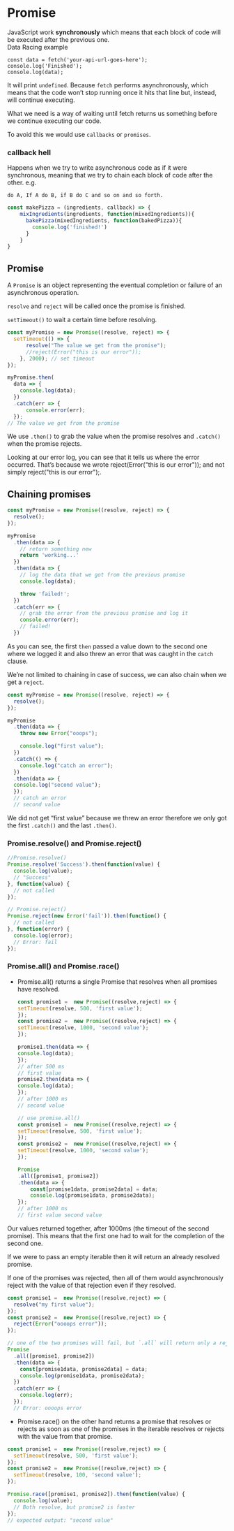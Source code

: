 # Promise
JavaScript work **synchronously** which means that each block of code will be executed after the previous one.  
Data Racing example
```
const data = fetch('your-api-url-goes-here');
console.log('Finished');
console.log(data);
```
It will print `undefined`. Because `fetch` performs asynchronously, which means that the code won’t stop running once it hits that line but, instead, will continue executing.  

What we need is a way of waiting until fetch returns us something before we continue executing our code.

To avoid this we would use `callbacks` or `promises`.

### callback hell
Happens when we try to write asynchronous code as if it were synchronous, meaning that we try to chain each block of code after the other. e.g.  
    
    do A, If A do B, if B do C and so on and so forth.

```Javascript
const makePizza = (ingredients, callback) => {
    mixIngredients(ingredients, function(mixedIngredients)){
      bakePizza(mixedIngredients, function(bakedPizza)){
        console.log('finished!')
      }
    }
}
```

## Promise
A `Promise` is an object representing the eventual completion or failure of an asynchronous operation.

`resolve` and `reject` will be called once the promise is finished.  

`setTimeout()` to wait a certain time before resolving.

```Javascript
const myPromise = new Promise((resolve, reject) => {
  setTimeout(() => {
      resolve("The value we get from the promise");
      //reject(Error("this is our error"));
    }, 2000); // set timeout
});

myPromise.then(
  data => {
    console.log(data);
  })
  .catch(err => {
      console.error(err);
  });
// The value we get from the promise
```

We use `.then()` to grab the value when the promise resolves and `.catch()` when the promise rejects.

Looking at our error log, you can see that it tells us where the error occurred. That’s because we wrote reject(Error("this is our error")); and not simply reject("this is our error");.


## Chaining promises
```Javascript
const myPromise = new Promise((resolve, reject) => {
  resolve();
});

myPromise
  .then(data => {
    // return something new 
    return 'working...'
  })
  .then(data => {
    // log the data that we got from the previous promise
    console.log(data);

    throw 'failed!';
  })
  .catch(err => {
    // grab the error from the previous promise and log it
    console.error(err);
    // failed!
  })
```

As you can see, the first `then` passed a value down to the second one where we logged it and also threw an error that was caught in the `catch` clause.

We’re not limited to chaining in case of success, we can also chain when we get a `reject`.

```Javascript
const myPromise = new Promise((resolve, reject) => {
  resolve();
});

myPromise
  .then(data => {
    throw new Error("ooops");

    console.log("first value");
  })
  .catch(() => {
    console.log("catch an error");
  })
  .then(data => {
  console.log("second value");
  });
  // catch an error
  // second value
```
We did not get “first value” because we threw an error therefore we only got the first `.catch()` and the last `.then()`.

### Promise.resolve() and Promise.reject()
```Javascript
//Promise.resolve()
Promise.resolve('Success').then(function(value) {
  console.log(value);
  // "Success"
}, function(value) {
  // not called
});

// Promise.reject()
Promise.reject(new Error('fail')).then(function() {
  // not called
}, function(error) {
  console.log(error);
  // Error: fail
});
```

### Promise.all() and Promise.race()
* Promise.all() returns a single Promise that resolves when all promises have resolved.
    ```Javascript
    const promise1 =  new Promise((resolve,reject) => {
    setTimeout(resolve, 500, 'first value');
    });
    const promise2 =  new Promise((resolve,reject) => {
    setTimeout(resolve, 1000, 'second value');
    });

    promise1.then(data => {
    console.log(data);
    });
    // after 500 ms
    // first value
    promise2.then(data => {
    console.log(data);
    });
    // after 1000 ms
    // second value
    
    // use promise.all()
    const promise1 =  new Promise((resolve,reject) => {
    setTimeout(resolve, 500, 'first value');
    });
    const promise2 =  new Promise((resolve,reject) => {
    setTimeout(resolve, 1000, 'second value');
    });

    Promise
    .all([promise1, promise2])
    .then(data => {
        const[promise1data, promise2data] = data;
        console.log(promise1data, promise2data);
    });
    // after 1000 ms
    // first value second value
    
    ```
Our values returned together, after 1000ms (the timeout of the second promise). This means that the first one had to wait for the completion of the second one.

If we were to pass an empty iterable then it will return an already resolved promise.

If one of the promises was rejected, then all of them would asynchronously reject with the value of that rejection even if they resolved.

```Javascript
const promise1 =  new Promise((resolve,reject) => {
  resolve("my first value");
});
const promise2 =  new Promise((resolve,reject) => {
  reject(Error("oooops error"));
});

// one of the two promises will fail, but `.all` will return only a rejection.
Promise
  .all([promise1, promise2])
  .then(data => {
    const[promise1data, promise2data] = data;
    console.log(promise1data, promise2data);
  })
  .catch(err => {
    console.log(err);
  });
  // Error: oooops error
```

* Promise.race() on the other hand returns a promise that resolves or rejects as soon as one of the promises in the iterable resolves or rejects with the value from that promise.
```Javascript
const promise1 =  new Promise((resolve,reject) => {
  setTimeout(resolve, 500, 'first value');
});
const promise2 =  new Promise((resolve,reject) => {
  setTimeout(resolve, 100, 'second value');
});

Promise.race([promise1, promise2]).then(function(value) {
  console.log(value);
  // Both resolve, but promise2 is faster
});
// expected output: "second value"
```